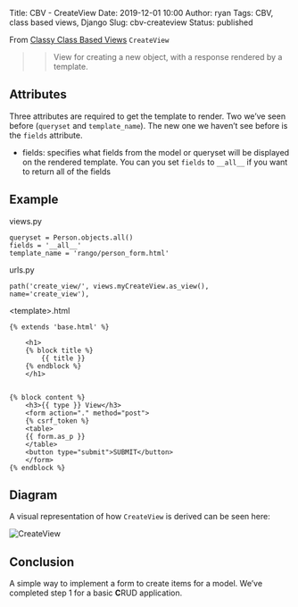 Title: CBV - CreateView
Date: 2019-12-01 10:00
Author: ryan
Tags: CBV, class based views, Django
Slug: cbv-createview
Status: published

From [Classy Class Based Views](http://ccbv.co.uk/projects/Django/2.2/django.views.generic.edit/CreateView/) `CreateView`

> > View for creating a new object, with a response rendered by a template.

## Attributes

Three attributes are required to get the template to render. Two we’ve seen before (`queryset` and `template_name`). The new one we haven’t see before is the `fields` attribute.

-   fields: specifies what fields from the model or queryset will be displayed on the rendered template. You can you set `fields` to `__all__` if you want to return all of the fields

## Example

views.py

    queryset = Person.objects.all()
    fields = '__all__'
    template_name = 'rango/person_form.html'

urls.py

    path('create_view/', views.myCreateView.as_view(), name='create_view'),

\<template\>.html

    {% extends 'base.html' %}

        <h1>
        {% block title %}
            {{ title }}
        {% endblock %}
        </h1>


    {% block content %}
        <h3>{{ type }} View</h3>
        <form action="." method="post">
        {% csrf_token %}
        <table>
        {{ form.as_p }}
        </table>
        <button type="submit">SUBMIT</button>
        </form>
    {% endblock %}

## Diagram

A visual representation of how `CreateView` is derived can be seen here:

![CreateView](https://yuml.me/diagram/plain;/class/%5BSingleObjectTemplateResponseMixin%7Bbg:white%7D%5D%5E-%5BCreateView%7Bbg:green%7D%5D,%20%5BTemplateResponseMixin%7Bbg:white%7D%5D%5E-%5BSingleObjectTemplateResponseMixin%7Bbg:white%7D%5D,%20%5BBaseCreateView%7Bbg:white%7D%5D%5E-%5BCreateView%7Bbg:green%7D%5D,%20%5BModelFormMixin%7Bbg:white%7D%5D%5E-%5BBaseCreateView%7Bbg:white%7D%5D,%20%5BFormMixin%7Bbg:white%7D%5D%5E-%5BModelFormMixin%7Bbg:white%7D%5D,%20%5BContextMixin%7Bbg:white%7D%5D%5E-%5BFormMixin%7Bbg:white%7D%5D,%20%5BSingleObjectMixin%7Bbg:white%7D%5D%5E-%5BModelFormMixin%7Bbg:white%7D%5D,%20%5BContextMixin%7Bbg:white%7D%5D%5E-%5BSingleObjectMixin%7Bbg:white%7D%5D,%20%5BProcessFormView%7Bbg:white%7D%5D%5E-%5BBaseCreateView%7Bbg:white%7D%5D,%20%5BView%7Bbg:lightblue%7D%5D%5E-%5BProcessFormView%7Bbg:white%7D%5D.svg)

## Conclusion

A simple way to implement a form to create items for a model. We’ve completed step 1 for a basic **C**RUD application.
